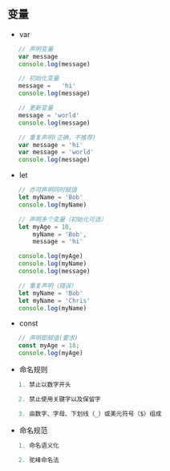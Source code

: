 ## 变量

- var

```JavaScript
   // 声明变量
   var message
   console.log(message)

   // 初始化变量
   message =   'hi'
   console.log(message)

   // 更新变量
   message = 'world'
   console.log(message)

   // 重复声明(正确，不推荐)
   var message = 'hi'
   var message = 'world'
   console.log(message)
```

- let

```JavaScript
   // 亦可声明同时赋值
   let myName = 'Bob'
   console.log(myName)

   // 声明多个变量（初始化可选）
   let myAge = 18,
       myName = 'Bob',
       message = 'hi'

   console.log(myAge)   
   console.log(myName)
   console.log(message)

   // 重复声明（错误）
   let myName = 'Bob'
   let myName = 'Chris'
   console.log(myName)
```

- const

```JavaScript
   // 声明即赋值(要求)
   const myAge = 18;
   console.log(myAge)
```

- 命名规则

```JavaScript
   1. 禁止以数字开头

   2. 禁止使用关键字以及保留字

   3. 由数字、字母、下划线（_）或美元符号（$）组成
```

- 命名规范

```JavaScript
   1. 命名语义化

   2. 驼峰命名法
```

<!-- // 没有var也可以声明变量（不推荐）仅声明，不赋值
// 可以先使用再声明（不合理）

// 5.1var声明（ECS6之前）
// 没有块级作用域
// #### 5.2let声明
// 有块级作用域 -->
